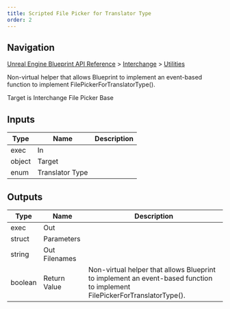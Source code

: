 ```yaml
---
title: Scripted File Picker for Translator Type
order: 2
---
```

## Navigation

[Unreal Engine Blueprint API Reference](https://dev.epicgames.com/documentation/en-us/unreal-engine/BlueprintAPI) > [Interchange](https://dev.epicgames.com/documentation/en-us/unreal-engine/BlueprintAPI/Interchange) > [Utilities](https://dev.epicgames.com/documentation/en-us/unreal-engine/BlueprintAPI/Interchange/Utilities)

Non-virtual helper that allows Blueprint to implement an event-based function to implement FilePickerForTranslatorType().

Target is Interchange File Picker Base

## Inputs

| Type | Name | Description |
| --- | --- | --- |
| exec | In |  |
| object | Target |  |
| enum | Translator Type |  |

## Outputs

| Type | Name | Description |
| --- | --- | --- |
| exec | Out |  |
| struct | Parameters |  |
| string | Out Filenames |  |
| boolean | Return Value | Non-virtual helper that allows Blueprint to implement an event-based function to implement FilePickerForTranslatorType(). |
